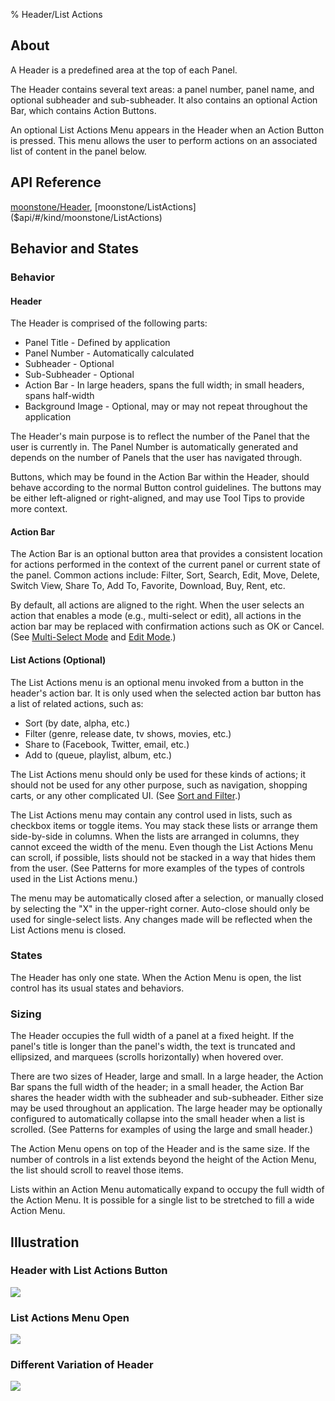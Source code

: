 ﻿% Header/List Actions

## About

A Header is a predefined area at the top of each Panel.

The Header contains several text areas: a panel number, panel name, and optional
subheader and sub-subheader.  It also contains an optional Action Bar, which
contains Action Buttons.

An optional List Actions Menu appears in the Header when an Action Button is
pressed.  This menu allows the user to perform actions on an associated list of
content in the panel below.

## API Reference

[moonstone/Header]($api/#/kind/moonstone/Header),
[moonstone/ListActions]($api/#/kind/moonstone/ListActions)

## Behavior and States

### Behavior

#### Header

The Header is comprised of the following parts:

* Panel Title - Defined by application
* Panel Number - Automatically calculated
* Subheader - Optional
* Sub-Subheader - Optional
* Action Bar - In large headers, spans the full width; in small headers, spans
    half-width
* Background Image - Optional, may or may not repeat throughout the application

The Header's main purpose is to reflect the number of the Panel that the user is
currently in.  The Panel Number is automatically generated and depends on the
number of Panels that the user has navigated through.

Buttons, which may be found in the Action Bar within the Header, should behave
according to the normal Button control guidelines.  The buttons may be either
left-aligned or right-aligned, and may use Tool Tips to provide more context.

#### Action Bar

The Action Bar is an optional button area that provides a consistent location
for actions performed in the context of the current panel or current state of
the panel.  Common actions include: Filter, Sort, Search, Edit, Move, Delete,
Switch View, Share To, Add To, Favorite, Download, Buy, Rent, etc.

By default, all actions are aligned to the right.  When the user selects an
action that enables a mode (e.g., multi-select or edit), all actions in the
action bar may be replaced with confirmation actions such as OK or Cancel.  (See
[Multi-Select Mode](../patterns/acting-on-data/multi-select-mode.html) and [Edit
Mode](../patterns/acting-on-data/edit-mode.html).)

#### List Actions (Optional)

The List Actions menu is an optional menu invoked from a button in the header's
action bar.  It is only used when the selected action bar button has a list of
related actions, such as:

* Sort (by date, alpha, etc.)
* Filter (genre, release date, tv shows, movies, etc.)
* Share to (Facebook, Twitter, email, etc.)
* Add to (queue, playlist, album, etc.)

The List Actions menu should only be used for these kinds of actions; it should
not be used for any other purpose, such as navigation, shopping carts, or any
other complicated UI.  (See [Sort and
Filter](../patterns/acting-on-data/sort-and-filter.html).)

The List Actions menu may contain any control used in lists, such as checkbox
items or toggle items.  You may stack these lists or arrange them side-by-side
in columns.  When the lists are arranged in columns, they cannot exceed the
width of the menu.  Even though the List Actions Menu can scroll, if possible,
lists should not be stacked in a way that hides them from the user.  (See
Patterns for more examples of the types of controls used in the List Actions
menu.)

The menu may be automatically closed after a selection, or manually closed by
selecting the "X" in the upper-right corner.  Auto-close should only be used for
single-select lists.  Any changes made will be reflected when the List Actions
menu is closed.

### States

The Header has only one state.  When the Action Menu is open, the list control
has its usual states and behaviors.

### Sizing

The Header occupies the full width of a panel at a fixed height.  If the panel's
title is longer than the panel's width, the text is truncated and ellipsized,
and marquees (scrolls horizontally) when hovered over.

There are two sizes of Header, large and small.  In a large header, the Action
Bar spans the full width of the header; in a small header, the Action Bar shares
the header width with the subheader and sub-subheader.  Either size may be used
throughout an application.  The large header may be optionally configured to
automatically collapse into the small header when a list is scrolled.  (See
Patterns for examples of using the large and small header.)

The Action Menu opens on top of the Header and is the same size.  If the number
of controls in a list extends beyond the height of the Action Menu, the list
should scroll to reavel those items.

Lists within an Action Menu automatically expand to occupy the full width of the
Action Menu.  It is possible for a single list to be stretched to fill a wide
Action Menu.

## Illustration

### Header with List Actions Button

![](../../assets/dg-controls-header-list-actions-1.png)

### List Actions Menu Open

![](../../assets/dg-controls-header-list-actions-2.png)

### Different Variation of Header

![](../../assets/dg-controls-header-list-actions-3.png)
